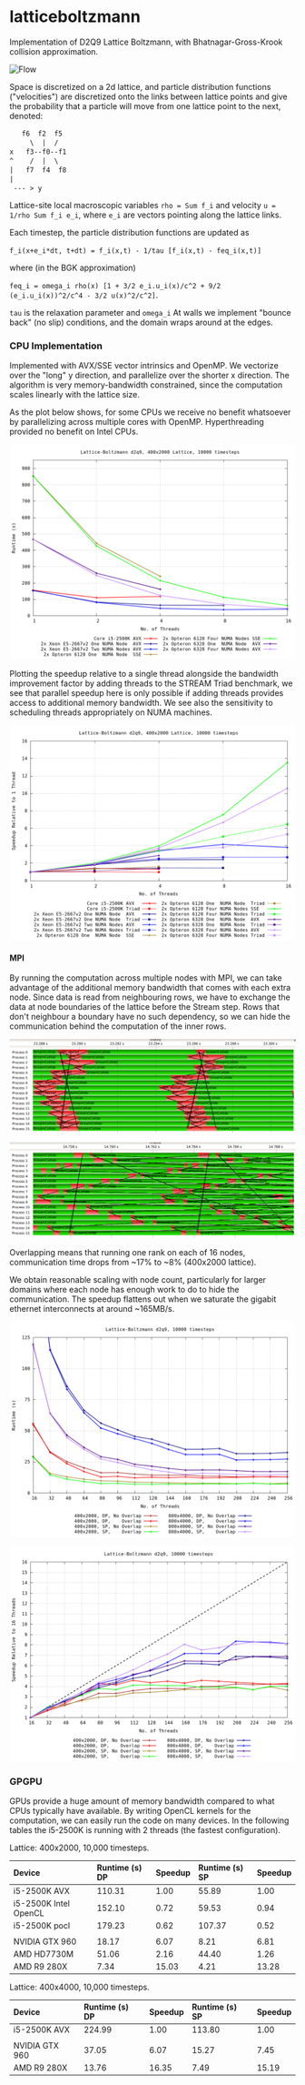 # latticeboltzmann

Implementation of D2Q9 Lattice Boltzmann, with Bhatnagar-Gross-Krook collision approximation.

![Flow](img/flow.gif)

Space is discretized on a 2d lattice, and particle distribution functions ("velocities") are discretized onto the links between lattice points and give the probability that a particle will move from one lattice point to the next, denoted:

```
   f6  f2  f5
     \  |  /
x   f3--f0--f1
^    /  |  \
|   f7  f4  f8
|
 --- > y
```

Lattice-site local macroscopic variables `rho = Sum f_i` and velocity `u = 1/rho Sum f_i e_i`, where `e_i` are vectors pointing along the lattice links.

Each timestep, the particle distribution functions are updated as

`f_i(x+e_i*dt, t+dt) = f_i(x,t) - 1/tau [f_i(x,t) - feq_i(x,t)]`

where (in the BGK approximation)

`feq_i = omega_i rho(x) [1 + 3/2 e_i.u_i(x)/c^2 + 9/2 (e_i.u_i(x))^2/c^4 - 3/2 u(x)^2/c^2]`.

`tau` is the relaxation parameter and `omega_i` At walls we implement "bounce back" (no slip) conditions, and the domain wraps around at the edges.


### CPU Implementation
Implemented with AVX/SSE vector intrinsics and OpenMP. We vectorize over the "long" y direction, and parallelize over the shorter x direction. The algorithm is very memory-bandwidth constrained, since the computation scales linearly with the lattice size.

As the plot below shows, for some CPUs we receive no benefit whatsoever by parallelizing across multiple cores with OpenMP. Hyperthreading provided no benefit on Intel CPUs.

![Runtime](img/runtimes.png)

Plotting the speedup relative to a single thread alongside the bandwidth improvement factor by adding threads to the STREAM Triad benchmark, we see that parallel speedup here is only possible if adding threads provides access to additional memory bandwidth. We see also the sensitivity to scheduling threads appropriately on NUMA machines.

![Speedup](img/speedup.png)


#### MPI
By running the computation across multiple nodes with MPI, we can take advantage of the additional memory bandwidth that comes with each extra node. Since data is read from neighbouring rows, we have to exchange the data at node boundaries of the lattice before the Stream step. Rows that don't neighbour a boundary have no such dependency, so we can hide the communication behind the computation of the inner rows.

![Communication without overlap](img/comms-no-overlap.png)

![Communication with overlap](img/comms-overlap.png)

Overlapping means that running one rank on each of 16 nodes, communication time drops from ~17% to ~8% (400x2000 lattice).

We obtain reasonable scaling with node count, particularly for larger domains where each node has enough work to do to hide the communication. The speedup flattens out when we saturate the gigabit ethernet interconnects at around ~165MB/s.

![MPI Runtime](img/mpi-runtimes.png)

![MPI Speedup](img/mpi-speedup.png)





### GPGPU
GPUs provide a huge amount of memory bandwidth compared to what CPUs typically have available. By writing OpenCL kernels for the computation, we can easily run the code on many devices. In the following tables the i5-2500K is running with 2 threads (the fastest configuration).

Lattice: 400x2000, 10,000 timesteps.

| Device           | Runtime (s) DP | Speedup | Runtime (s) SP | Speedup |
|:-----------------|:---------------|:--------|:---------------|:--------|
| i5-2500K AVX     | 110.31         | 1.00    | 55.89          | 1.00    |
| i5-2500K Intel OpenCL | 152.10    | 0.72    | 59.53          | 0.94    |
| i5-2500K pocl    | 179.23         | 0.62    | 107.37         | 0.52    |
|                  |                |         |                |         |
| NVIDIA GTX 960   | 18.17          | 6.07    | 8.21           | 6.81    |
| AMD HD7730M      | 51.06          | 2.16    | 44.40          | 1.26    |
| AMD R9 280X      | 7.34           | 15.03   | 4.21           | 13.28   |

Lattice: 400x4000, 10,000 timesteps.

| Device           | Runtime (s) DP | Speedup | Runtime (s) SP | Speedup |
|:-----------------|:---------------|:--------|:---------------|:--------|
| i5-2500K AVX     | 224.99         | 1.00    | 113.80         | 1.00    |
|                  |                |         |                |         |
| NVIDIA GTX 960   | 37.05          | 6.07    | 15.27          | 7.45    |
| AMD R9 280X      | 13.76          | 16.35   | 7.49           | 15.19   |